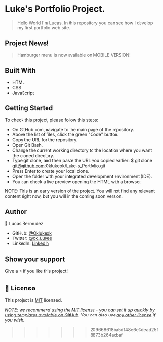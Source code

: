 # Luke's Portfolio Project.

> Hello World I'm Lucas. In this repository you can see how I develop my first portfolio web site.

## Project News! 

> Hamburger menu is now available on MOBILE VERSION! 

## Built With

- HTML
- CSS
- JavaScript

## Getting Started
To check this project, please follow this steps:

- On GitHub.com, navigate to the main page of the repository.
- Above the list of files, click the green "Code" button.
- Copy the URL for the repository.
- Open Git Bash.
- Change the current working directory to the location where you want the cloned directory.
- Type git clone, and then paste the URL you copied earlier: $ git clone git@github.com:Oklukeok/Luke-s_Portfolio.git
- Press Enter to create your local clone.
- Open the folder with your integrated development environment (IDE).
- You can check a live preview opening the HTML with a browser.

NOTE:
This is an early version of the project. You will not find any relevant content right now, but you will in the coming soon version.

## Author

👤 Lucas Bermudez

- GitHub: [@Oklukeok](https://github.com/Oklukeok)
- Twitter: [@ok_Lukee](https://twitter.com/ok_Lukee)
- LinkedIn: [LinkedIn](https://linkedin.com/in/linkedinhandle)

## Show your support

Give a ⭐️ if you like this project!


## 📝 License

This project is [MIT](./LICENSE) licensed.

_NOTE: we recommend using the [MIT license](https://choosealicense.com/licenses/mit/) - you can set it up quickly by [using templates available on GitHub](https://docs.github.com/en/communities/setting-up-your-project-for-healthy-contributions/adding-a-license-to-a-repository). You can also use [any other license](https://choosealicense.com/licenses/) if you wish._
>>>>>>> 209668618ba5d148e6e3dead25f8873b264acbaf
